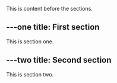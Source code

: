 This is content before the sections.

---one
title: First section
---

This is section one.

---two
title: Second section
---

This is section two.
